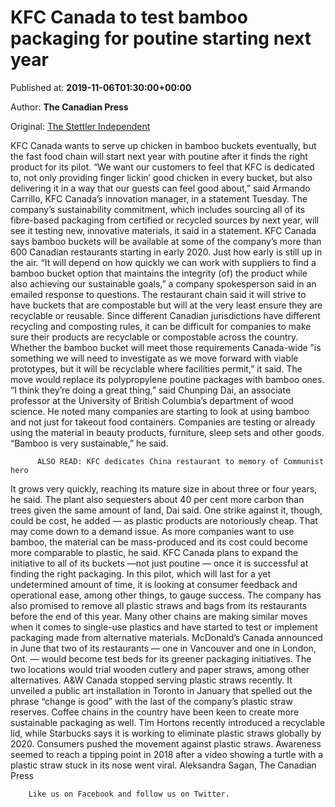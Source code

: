 
# KFC Canada to test bamboo packaging for poutine starting next year

Published at: **2019-11-06T01:30:00+00:00**

Author: **The Canadian Press**

Original: [The Stettler Independent](https://www.stettlerindependent.com/business/kfc-canada-to-test-bamboo-packaging-for-poutine-starting-next-year/)

KFC Canada wants to serve up chicken in bamboo buckets eventually, but the fast food chain will start next year with poutine after it finds the right product for its pilot.
“We want our customers to feel that KFC is dedicated to, not only providing finger lickin’ good chicken in every bucket, but also delivering it in a way that our guests can feel good about,” said Armando Carrillo, KFC Canada’s innovation manager, in a statement Tuesday.
The company’s sustainability commitment, which includes sourcing all of its fibre-based packaging from certified or recycled sources by next year, will see it testing new, innovative materials, it said in a statement.
KFC Canada says bamboo buckets will be available at some of the company’s more than 600 Canadian restaurants starting in early 2020.
Just how early is still up in the air.
“It will depend on how quickly we can work with suppliers to find a bamboo bucket option that maintains the integrity (of) the product while also achieving our sustainable goals,” a company spokesperson said in an emailed response to questions.
The restaurant chain said it will strive to have buckets that are compostable but will at the very least ensure they are recyclable or reusable.
Since different Canadian jurisdictions have different recycling and composting rules, it can be difficult for companies to make sure their products are recyclable or compostable across the country.
Whether the bamboo bucket will meet those requirements Canada-wide ”is something we will need to investigate as we move forward with viable prototypes, but it will be recyclable where facilities permit,” it said.
The move would replace its polypropylene poutine packages with bamboo ones.
“I think they’re doing a great thing,” said Chunping Dai, an associate professor at the University of British Columbia’s department of wood science.
He noted many companies are starting to look at using bamboo and not just for takeout food containers. Companies are testing or already using the material in beauty products, furniture, sleep sets and other goods.
“Bamboo is very sustainable,” he said.

        
          ALSO READ: KFC dedicates China restaurant to memory of Communist hero
        
      
It grows very quickly, reaching its mature size in about three or four years, he said.
The plant also sequesters about 40 per cent more carbon than trees given the same amount of land, Dai said.
One strike against it, though, could be cost, he added — as plastic products are notoriously cheap.
That may come down to a demand issue. As more companies want to use bamboo, the material can be mass-produced and its cost could become more comparable to plastic, he said.
KFC Canada plans to expand the initiative to all of its buckets —not just poutine — once it is successful at finding the right packaging. In this pilot, which will last for a yet undetermined amount of time, it is looking at consumer feedback and operational ease, among other things, to gauge success.
The company has also promised to remove all plastic straws and bags from its restaurants before the end of this year.
Many other chains are making similar moves when it comes to single-use plastics and have started to test or implement packaging made from alternative materials.
McDonald’s Canada announced in June that two of its restaurants — one in Vancouver and one in London, Ont. — would become test beds for its greener packaging initiatives. The two locations would trial wooden cutlery and paper straws, among other alternatives.
A&W Canada stopped serving plastic straws recently. It unveiled a public art installation in Toronto in January that spelled out the phrase “change is good” with the last of the company’s plastic straw reserves.
Coffee chains in the country have been keen to create more sustainable packaging as well. Tim Hortons recently introduced a recyclable lid, while Starbucks says it is working to eliminate plastic straws globally by 2020.
Consumers pushed the movement against plastic straws. Awareness seemed to reach a tipping point in 2018 after a video showing a turtle with a plastic straw stuck in its nose went viral.
Aleksandra Sagan, The Canadian Press

        Like us on Facebook and follow us on Twitter.
      
